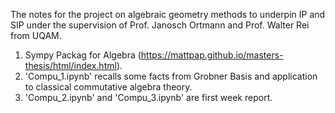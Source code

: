 The notes for the project on algebraic geometry methods to underpin IP and SIP under the supervision of Prof. Janosch Ortmann and Prof. Walter Rei from UQAM.

1. Sympy Packag for Algebra  (https://mattpap.github.io/masters-thesis/html/index.html).
2. 'Compu_1.ipynb' recalls some facts from Grobner Basis and application to classical commutative algebra theory.
3. 'Compu_2.ipynb' and 'Compu_3.ipynb' are first week report.
